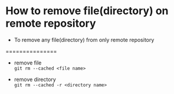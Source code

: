 # How to remove file(directory) on remote repository
* To remove any file(directory) from only remote repository

===============
* remove file    
```git rm --cached <file name>```

* remove directory   
```git rm --cached -r <directory name>```

